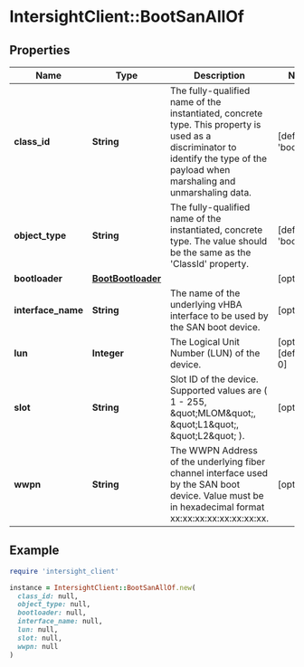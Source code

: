 # IntersightClient::BootSanAllOf

## Properties

| Name | Type | Description | Notes |
| ---- | ---- | ----------- | ----- |
| **class_id** | **String** | The fully-qualified name of the instantiated, concrete type. This property is used as a discriminator to identify the type of the payload when marshaling and unmarshaling data. | [default to &#39;boot.San&#39;] |
| **object_type** | **String** | The fully-qualified name of the instantiated, concrete type. The value should be the same as the &#39;ClassId&#39; property. | [default to &#39;boot.San&#39;] |
| **bootloader** | [**BootBootloader**](BootBootloader.md) |  | [optional] |
| **interface_name** | **String** | The name of the underlying vHBA interface to be used by the SAN boot device. | [optional] |
| **lun** | **Integer** | The Logical Unit Number (LUN) of the device. | [optional][default to 0] |
| **slot** | **String** | Slot ID of the device. Supported values are ( 1 - 255, \&quot;MLOM\&quot;, \&quot;L1\&quot;, \&quot;L2\&quot; ). | [optional] |
| **wwpn** | **String** | The WWPN Address of the underlying fiber channel interface used by the SAN boot device. Value must be in hexadecimal format xx:xx:xx:xx:xx:xx:xx:xx. | [optional] |

## Example

```ruby
require 'intersight_client'

instance = IntersightClient::BootSanAllOf.new(
  class_id: null,
  object_type: null,
  bootloader: null,
  interface_name: null,
  lun: null,
  slot: null,
  wwpn: null
)
```

